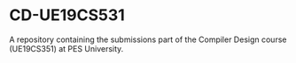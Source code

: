 # CD-UE19CS531
A repository containing the submissions part of the Compiler Design course (UE19CS351) at PES University.
